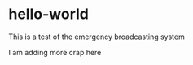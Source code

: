hello-world
===========

This is a test of the emergency broadcasting system

I am adding more crap here

